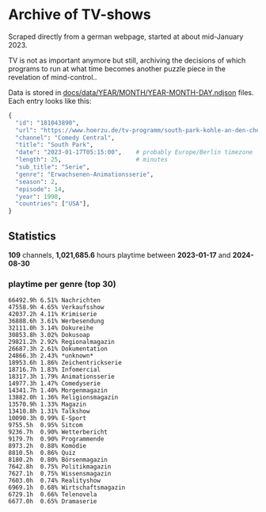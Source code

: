 # Archive of TV-shows

Scraped directly from a german webpage, started at about mid-January 2023.

TV is not as important anymore but still, archiving the decisions of which programs to run at what time
becomes another puzzle piece in the revelation of mind-control.. 

Data is stored in [docs/data/YEAR/MONTH/YEAR-MONTH-DAY.ndjson](docs/data/) files. 
Each entry looks like this:

```python
{
  "id": "181043890", 
  "url": "https://www.hoerzu.de/tv-programm/south-park-kohle-an-den-chefkoch/bid_181043890/", 
  "channel": "Comedy Central", 
  "title": "South Park", 
  "date": "2023-01-17T05:15:00",    # probably Europe/Berlin timezone 
  "length": 25,                     # minutes 
  "sub_title": "Serie", 
  "genre": "Erwachsenen-Animationsserie", 
  "season": 2, 
  "episode": 14, 
  "year": 1998, 
  "countries": ["USA"],
}
```

## Statistics

**109** channels, **1,021,685.6** hours playtime between **2023-01-17** and **2024-08-30**


### playtime per genre (top 30)

    66492.9h 6.51% Nachrichten
    47558.9h 4.65% Verkaufsshow
    42037.2h 4.11% Krimiserie
    36888.6h 3.61% Werbesendung
    32111.0h 3.14% Dokureihe
    30853.8h 3.02% Dokusoap
    29821.2h 2.92% Regionalmagazin
    26687.3h 2.61% Dokumentation
    24866.3h 2.43% *unknown*
    18953.6h 1.86% Zeichentrickserie
    18716.7h 1.83% Infomercial
    18317.3h 1.79% Animationsserie
    14977.3h 1.47% Comedyserie
    14341.7h 1.40% Morgenmagazin
    13882.0h 1.36% Religionsmagazin
    13570.9h 1.33% Magazin
    13410.8h 1.31% Talkshow
    10090.3h 0.99% E-Sport
    9755.5h  0.95% Sitcom
    9236.7h  0.90% Wetterbericht
    9179.7h  0.90% Programmende
    8973.2h  0.88% Komödie
    8810.5h  0.86% Quiz
    8180.2h  0.80% Börsenmagazin
    7642.8h  0.75% Politikmagazin
    7627.1h  0.75% Wissensmagazin
    7603.0h  0.74% Realityshow
    6969.1h  0.68% Wirtschaftsmagazin
    6729.1h  0.66% Telenovela
    6677.0h  0.65% Dramaserie
